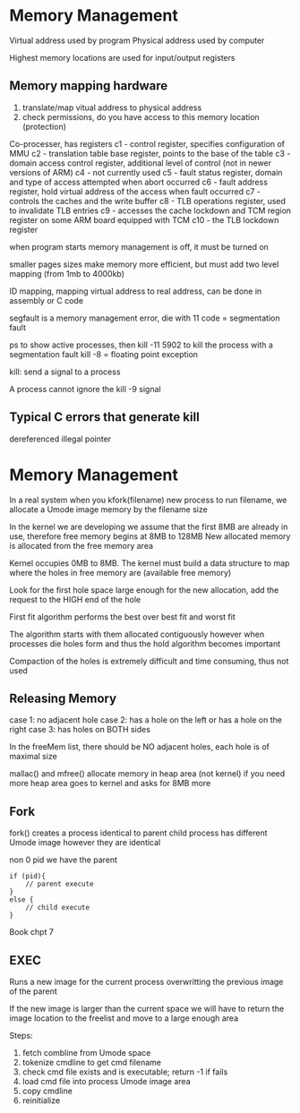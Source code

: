 # Memory Management

Virtual address used by program
Physical address used by computer

Highest memory locations are used for input/output registers

## Memory mapping hardware
1. translate/map vitual address to physical address
2. check permissions, do you have access to this memory location (protection)

Co-processer, has registers
c1 - control register, specifies configuration of MMU
c2 - translation table base register, points to the base of the table
c3 - domain access control register, additional level of control (not in newer versions of ARM)
c4 - not currently used
c5 - fault status register, domain and type of access attempted when abort occurred
c6 - fault address register, hold virtual address of the access when fault occurred
c7 - controls the caches and the write buffer
c8 - TLB operations register, used to invalidate TLB entries
c9 - accesses the cache lockdown and TCM region register on some ARM board equipped with TCM
c10 - the TLB lockdown register

when program starts memory management is off, it must be turned on

smaller pages sizes make memory more efficient, but must add two level mapping (from 1mb to 4000kb)

ID mapping, mapping virtual address to real address, can be done in assembly or C code

segfault is a memory management error, die with 11 code = segmentation fault

ps to show active processes, then kill -11 5902 to kill the process with a segmentation fault
kill -8 = floating point exception

kill: send a signal to a process

A process cannot ignore the kill -9 signal

## Typical C errors that generate kill
dereferenced illegal pointer

# Memory Management
In a real system when you kfork(filename) new process to run filename, we allocate a Umode image memory by the filename size

In the kernel we are developing we assume that the first 8MB are already in use, therefore free memory begins at 8MB to 128MB
New allocated memory is allocated from the free memory area

Kernel occupies 0MB to 8MB. The kernel must build a data structure to map where the holes in free memory are (available free memory)

Look for the first hole space large enough for the new allocation, add the request to the HIGH end of the hole

First fit algorithm performs the best over best fit and worst fit

The algorithm starts with them allocated contiguously however when processes die holes form and thus the hold algorithm becomes important

Compaction of the holes is extremely difficult and time consuming, thus not used

## Releasing Memory
case 1: no adjacent hole
case 2: has a hole on the left or has a hole on the right
case 3: has holes on BOTH sides

In the freeMem list, there should be NO adjacent holes, each hole is of maximal size

mallac() and mfree() allocate memory in heap area (not kernel)
if you need more heap area goes to kernel and asks for 8MB more


## Fork
fork() creates a process identical to parent
child process has different Umode image however they are identical

non 0 pid we have the parent

```
if (pid){
    // parent execute
}
else {
    // child execute
}
```

Book chpt 7

## EXEC
Runs a new image for the current process overwritting the previous image of the parent

If the new image is larger than the current space we will have to return the image location to the freelist and move to a large enough area


Steps:
1. fetch combline from Umode space
2. tokenize cmdline to get cmd filename
3. check cmd file exists and is executable; return -1 if fails
4. load cmd file into process Umode image area
5. copy cmdline
6. reinitialize